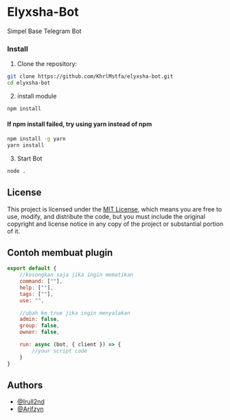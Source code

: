 
# Elyxsha-Bot

Simpel Base Telegram Bot


### Install

1. Clone the repository:

```bash
git clone https://github.com/KhrlMstfa/elyxsha-bot.git
cd elyxsha-bot
```

2. install module

```bash
npm install
```

#### If npm install failed, try using yarn instead of npm

```bash
npm install -g yarn
yarn install
```

3. Start Bot

```bash
node .
```

## License

This project is licensed under the [MIT License](LICENSE), which means you are free to use, modify, and distribute the code, but you must include the original copyright and license notice in any copy of the project or substantial portion of it.



## Contoh membuat plugin
```js
export default {
    //kosongkan saja jika ingin mematikan
    command: [""],
    help: [""],
    tags: [""],
    use: "",

    //ubah ke true jika ingin menyalakan
    admin: false,
    group: false,
    owner: false,

    run: async (bot, { client }) => {
        //your script code
    }
}
```


## Authors

- [@Irull2nd](https://www.github.com/khrlmstfa)
- [@Arifzyn](https://www.github.com/Arifzyn19)

